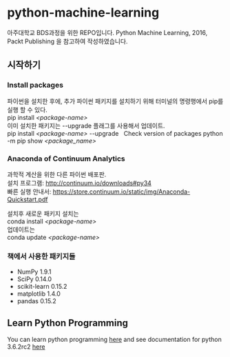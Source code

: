 # python-machine-learning
아주대학교 BDS과정을 위한 REPO입니다. Python Machine Learning, 2016, Packt Publishing 을 참고하여 작성하였습니다.
## 시작하기
### Install packages
파이썬을 설치한 후에, 추가 파이썬 패키지를 설치하기 위해 터미널의 명령행에서 pip를 실행 할 수 있다.  
pip install *\<package-name\>*  
이미 설치한 패키지는 --upgrade 플래그를 사용해서 업데이트.  
pip install *\<package-name\>* --upgrade  
Check version of packages
python -m pip show *\<package_name\>*
### Anaconda of Continuum Analytics
과학적 계산을 위한 다른 파이썬 배포판.  
설치 프로그램: http://continuum.io/downloads#py34  
빠른 실행 안내서: https://store.continuum.io/static/img/Anaconda-Quickstart.pdf

설치후 새로운 패키지 설치는  
conda install *\<package-name\>*  
업데이트는  
conda update *\<package-name\>*
### 책에서 사용한 패키지들
- NumPy 1.9.1
- SciPy 0.14.0
- scikit-learn 0.15.2
- matplotlib 1.4.0
- pandas 0.15.2

## Learn Python Programming
You can learn python programming [here](https://www.programiz.com/python-programming) and see documentation for python 3.6.2rc2 [here](https://docs.python.org/3/)

